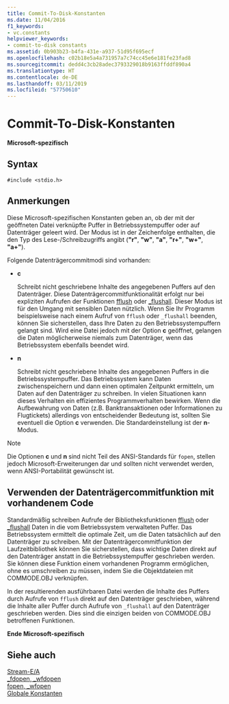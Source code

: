 ```yaml
---
title: Commit-To-Disk-Konstanten
ms.date: 11/04/2016
f1_keywords:
- vc.constants
helpviewer_keywords:
- commit-to-disk constants
ms.assetid: 0b903b23-b4fa-431e-a937-51d95f695ecf
ms.openlocfilehash: c02b18e5a4a731957a7c74cc45e6e181fe23fad8
ms.sourcegitcommit: dedd4c3cb28adec3793329018b9163ffddf890a4
ms.translationtype: HT
ms.contentlocale: de-DE
ms.lasthandoff: 03/11/2019
ms.locfileid: "57750610"
---
```

# <a name="commit-to-disk-constants"></a>Commit-To-Disk-Konstanten

**Microsoft-spezifisch**

## <a name="syntax"></a>Syntax

```
#include <stdio.h>
```

## <a name="remarks"></a>Anmerkungen

Diese Microsoft-spezifischen Konstanten geben an, ob der mit der geöffneten Datei verknüpfte Puffer in Betriebssystempuffer oder auf Datenträger geleert wird. Der Modus ist in der Zeichenfolge enthalten, die den Typ des Lese-/Schreibzugriffs angibt (**"r"**, **"w"**, **"a"**, **"r+"**, **"w+"**, **"a+"**).

Folgende Datenträgercommitmodi sind vorhanden:

- **c**

   Schreibt nicht geschriebene Inhalte des angegebenen Puffers auf den Datenträger. Diese Datenträgercommitfunktionalität erfolgt nur bei expliziten Aufrufen der Funktionen [fflush](../c-runtime-library/reference/fflush.md) oder [_flushall](../c-runtime-library/reference/flushall.md). Dieser Modus ist für den Umgang mit sensiblen Daten nützlich. Wenn Sie Ihr Programm beispielsweise nach einem Aufruf von `fflush` oder `_flushall` beenden, können Sie sicherstellen, dass Ihre Daten zu den Betriebssystempuffern gelangt sind. Wird eine Datei jedoch mit der Option **c** geöffnet, gelangen die Daten möglicherweise niemals zum Datenträger, wenn das Betriebssystem ebenfalls beendet wird.

- **n**

   Schreibt nicht geschriebene Inhalte des angegebenen Puffers in die Betriebssystempuffer. Das Betriebssystem kann Daten zwischenspeichern und dann einen optimalen Zeitpunkt ermitteln, um Daten auf den Datenträger zu schreiben. In vielen Situationen kann dieses Verhalten ein effizientes Programmverhalten bewirken. Wenn die Aufbewahrung von Daten (z.B. Banktransaktionen oder Informationen zu Flugtickets) allerdings von entscheidender Bedeutung ist, sollten Sie eventuell die Option **c** verwenden. Die Standardeinstellung ist der **n**-Modus.

> [!NOTE]
> Die Optionen **c** und **n** sind nicht Teil des ANSI-Standards für `fopen`, stellen jedoch Microsoft-Erweiterungen dar und sollten nicht verwendet werden, wenn ANSI-Portabilität gewünscht ist.

## <a name="using-the-commit-to-disk-feature-with-existing-code"></a>Verwenden der Datenträgercommitfunktion mit vorhandenem Code

Standardmäßig schreiben Aufrufe der Bibliotheksfunktionen [fflush](../c-runtime-library/reference/fflush.md) oder [_flushall](../c-runtime-library/reference/flushall.md) Daten in die vom Betriebssystem verwalteten Puffer. Das Betriebssystem ermittelt die optimale Zeit, um die Daten tatsächlich auf den Datenträger zu schreiben. Mit der Datenträgercommitfunktion der Laufzeitbibliothek können Sie sicherstellen, dass wichtige Daten direkt auf den Datenträger anstatt in die Betriebssystempuffer geschrieben werden. Sie können diese Funktion einem vorhandenen Programm ermöglichen, ohne es umschreiben zu müssen, indem Sie die Objektdateien mit COMMODE.OBJ verknüpfen.

In der resultierenden ausführbaren Datei werden die Inhalte des Puffers durch Aufrufe von `fflush` direkt auf den Datenträger geschrieben, während die Inhalte aller Puffer durch Aufrufe von `_flushall` auf den Datenträger geschrieben werden. Dies sind die einzigen beiden von COMMODE.OBJ betroffenen Funktionen.

**Ende Microsoft-spezifisch**

## <a name="see-also"></a>Siehe auch

[Stream-E/A](../c-runtime-library/stream-i-o.md)<br/>
[_fdopen, _wfdopen](../c-runtime-library/reference/fdopen-wfdopen.md)<br/>
[fopen, _wfopen](../c-runtime-library/reference/fopen-wfopen.md)<br/>
[Globale Konstanten](../c-runtime-library/global-constants.md)
